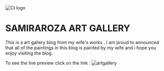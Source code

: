 ![CI logo](https://codeinstitute.s3.amazonaws.com/fullstack/ci_logo_small.png)


<h1> SAMIRAROZA ART GALLERY </h1>
<p> This is a art gallery blog from my wife's works . I am proud to announced that all of the paintings in this blog is painted by my wife and i hope you enjoy visiting the blog. </p>

To see the live preview click on the link : ![artgallery](https://art-gallery-5d397039d9e0.herokuapp.com/)
